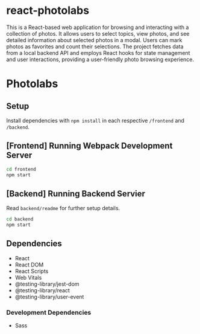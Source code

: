 # react-photolabs
This is a React-based web application for browsing and interacting with a collection of photos. It allows users to select topics, view photos, and see detailed information about selected photos in a modal. Users can mark photos as favorites and count their selections. The project fetches data from a local backend API and employs React hooks for state management and user interactions, providing a user-friendly photo browsing experience.

# Photolabs

## Setup

Install dependencies with `npm install` in each respective `/frontend` and `/backend`.

## [Frontend] Running Webpack Development Server

```sh
cd frontend
npm start
```

## [Backend] Running Backend Servier

Read `backend/readme` for further setup details.

```sh
cd backend
npm start
```
## Dependencies
- React
- React DOM
- React Scripts
- Web Vitals
- @testing-library/jest-dom
- @testing-library/react
- @testing-library/user-event

### Development Dependencies
- Sass

